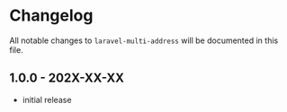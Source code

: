 # Changelog

All notable changes to `laravel-multi-address` will be documented in this file.

## 1.0.0 - 202X-XX-XX

- initial release
